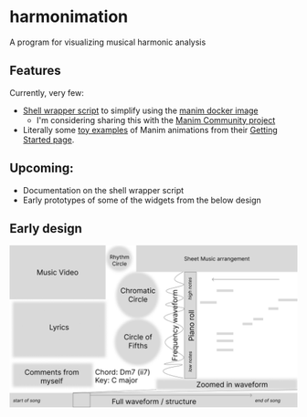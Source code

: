 # harmonimation
A program for visualizing musical harmonic analysis

## Features

Currently, very few:

-   [Shell wrapper script](https://github.com/PikaBlue107/harmonimation/blob/main/manim_wrapper/manim)
    to simplify using the [manim docker image](https://docs.manim.community/en/stable/installation/docker.html)
    -   I'm considering sharing this with the [Manim Community project](https://github.com/ManimCommunity/manim)
-   Literally some [toy examples](https://github.com/PikaBlue107/harmonimation/blob/main/renderer/main.py)
    of Manim animations from their [Getting Started page](https://docs.manim.community/en/stable/tutorials/quickstart.html).

## Upcoming:

-   Documentation on the shell wrapper script
-   Early prototypes of some of the widgets from the below design

## Early design

![early design](design/harmonimation-design-early_sketch.png)

